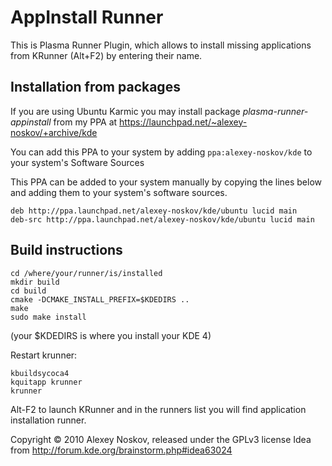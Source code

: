 AppInstall Runner
=============

This is Plasma Runner Plugin, which allows to install missing applications from KRunner (Alt+F2) by entering their name.

Installation from packages
--------------------------

If you are using Ubuntu Karmic you may install package *plasma-runner-appinstall* from my PPA at https://launchpad.net/~alexey-noskov/+archive/kde

You can add this PPA to your system by adding `ppa:alexey-noskov/kde` to your system's Software Sources

This PPA can be added to your system manually by copying the lines below and adding them to your system's software sources.

    deb http://ppa.launchpad.net/alexey-noskov/kde/ubuntu lucid main 
    deb-src http://ppa.launchpad.net/alexey-noskov/kde/ubuntu lucid main 

Build instructions
------------------

    cd /where/your/runner/is/installed
    mkdir build
    cd build
    cmake -DCMAKE_INSTALL_PREFIX=$KDEDIRS .. 
    make 
    sudo make install

(your $KDEDIRS is where you install your KDE 4)

Restart krunner:

    kbuildsycoca4
    kquitapp krunner
    krunner

Alt-F2 to launch KRunner and in the runners list you will find application installation runner.

Copyright © 2010 Alexey Noskov, released under the GPLv3 license 
Idea from http://forum.kde.org/brainstorm.php#idea63024
